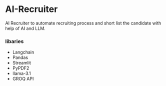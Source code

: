 # AI-Recruiter
AI Recruiter to automate recruiting process and short list the candidate with help of AI and LLM. 

### libaries
- Langchain
- Pandas
- Streamlit
- PyPDF2
- llama-3.1
- GROQ API
